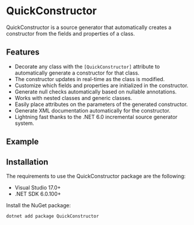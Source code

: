 # QuickConstructor

QuickConstructor is a source generator that automatically creates a constructor from the fields and properties of a class.

## Features

- Decorate any class with the `[QuickConstructor]` attribute to automatically generate a constructor for that class.
- The constructor updates in real-time as the class is modified.
- Customize which fields and properties are initialized in the constructor.
- Generate null checks automatically based on nullable annotations.
- Works with nested classes and generic classes.
- Easily place attributes on the parameters of the generated constructor.
- Generate XML documentation automatically for the constructor.
- Lightning fast thanks to the .NET 6.0 incremental source generator system.

## Example

## Installation

The requirements to use the QuickConstructor package are the following:

- Visual Studio 17.0+
- .NET SDK 6.0.100+

Install the NuGet package:

```
dotnet add package QuickConstructor
```
